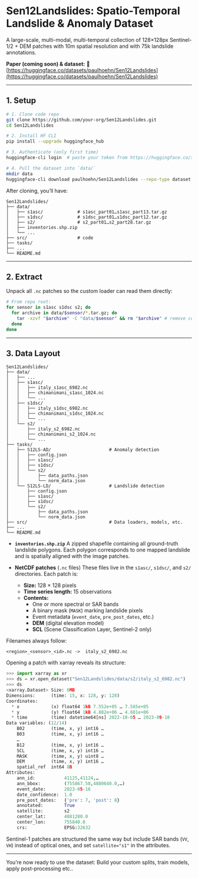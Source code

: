 # Sen12Landslides: Spatio-Temporal Landslide & Anomaly Dataset

A large-scale, multi-modal, multi-temporal collection of 128×128px Sentinel-1/2 + DEM patches with 10m spatial resolution and with 75k landslide annotations.

**Paper (coming soon) & dataset:**
🔗 [https://huggingface.co/datasets/paulhoehn/Sen12Landslides](https://huggingface.co/datasets/paulhoehn/Sen12Landslides)

---

## 1. Setup

```bash
# 1. Clone code repo
git clone https://github.com/your-org/Sen12Landslides.git
cd Sen12Landslides

# 2. Install HF CLI
pip install --upgrade huggingface_hub

# 3. Authenticate (only first time)
huggingface-cli login  # paste your token from https://huggingface.co/settings/tokens

# 4. Pull the dataset into `data/`
mkdir data
huggingface-cli download paulhoehn/Sen12Landslides --repo-type dataset --local-dir data
```

After cloning, you’ll have:

```
Sen12Landslides/
├── data/
│   ├── s1asc/             # s1asc_part01…s1asc_part13.tar.gz
│   ├── s1dsc/             # s1dsc_part01…s1dsc_part12.tar.gz
│   ├── s2/                # s2_part01…s2_part28.tar.gz
│   ├── inventories.shp.zip
│   └── ...
├── src/                   # code
├── tasks/
├── ...            
└── README.md
```

---

## 2. Extract

Unpack all `.nc` patches so the custom loader can read them directly:

```bash
# From repo root:
for sensor in s1asc s1dsc s2; do
  for archive in data/$sensor/*.tar.gz; do
    tar -xzvf "$archive" -C "data/$sensor" && rm "$archive" # remove compressed tar files after extraction 
  done
done
```

---

## 3. Data Layout

```
Sen12Landslides/
├── data/
│   ├── ...
│   ├── s1asc/
│   │   ├── italy_s1asc_6982.nc
│   │   ├── chimanimani_s1asc_1024.nc
│   │   └── ...
│   ├── s1dsc/
│   │   ├── italy_s1dsc_6982.nc
│   │   ├── chimanimani_s1dsc_1024.nc
│   │   └── ...
│   └── s2/
│       ├── italy_s2_6982.nc
│       ├── chimanimani_s2_1024.nc
│       └── ...
├── tasks/
│   ├── S12LS-AD/                      # Anomaly detection
│   │   ├── config.json
│   │   ├── s1asc/
│   │   ├── s1dsc/
│   │   └── s2/
│   │       ├── data_paths.json
│   │       └── norm_data.json
│   └── S12LS-LD/                      # Landslide detection
│       ├── config.json
│       ├── s1asc/
│       ├── s1dsc/
│       └── s2/
│           ├── data_paths.json
│           └── norm_data.json
├── src/                               # Data loaders, models, etc.
├── ...
└── README.md
```

* **`inventories.shp.zip`**
  A zipped shapefile containing all ground-truth landslide polygons. Each polygon corresponds to one mapped landslide and is spatially aligned with the image patches.

* **NetCDF patches** (`.nc` files)
  These files live in the `s1asc/`, `s1dsc/`, and `s2/` directories. Each patch is:

  * **Size:** 128 × 128 pixels
  * **Time series length:** 15 observations
  * **Contents:**
    * One or more spectral or SAR bands
    * A binary mask (`MASK`) marking landslide pixels
    * Event metadata (`event_date`, `pre_post_dates`, etc.)
    * **DEM** (digital elevation model)
    * **SCL** (Scene Classification Layer, Sentinel-2 only)

Filenames always follow:

```
<region>_<sensor>_<id>.nc ->  italy_s2_6982.nc
```

Opening a patch with xarray reveals its structure:

```python
>>> import xarray as xr
>>> ds = xr.open_dataset("Sen12Landslides/data/s2/italy_s2_6982.nc")
>>> ds
<xarray.Dataset> Size: 6MB
Dimensions:      (time: 15, x: 128, y: 128)
Coordinates:
  * x            (x) float64 1kB 7.552e+05 … 7.565e+05
  * y            (y) float64 1kB 4.882e+06 … 4.881e+06
  * time         (time) datetime64[ns] 2022-10-05 … 2023-09-10
Data variables: (12/14)
    B02          (time, x, y) int16 …
    B03          (time, x, y) int16 …
    …             
    B12          (time, x, y) int16 …
    SCL          (time, x, y) int16 …
    MASK         (time, x, y) uint8 …
    DEM          (time, x, y) int16 …
    spatial_ref  int64 8B  
Attributes:
    ann_id:           41125,41124,…  
    ann_bbox:         (755867.58,4880640.0,…)  
    event_date:       2023-05-16  
    date_confidence:  1.0  
    pre_post_dates:   {'pre': 7, 'post': 8}  
    annotated:        True  
    satellite:        s2  
    center_lat:       4881280.0  
    center_lon:       755840.0  
    crs:              EPSG:32632  
```

Sentinel-1 patches are structured the same way but include SAR bands (`VV`, `VH`) instead of optical ones, and set `satellite="s1"` in the attributes.

---

You’re now ready to use the dataset: Build your custom splits, train models, apply post-processing etc..
